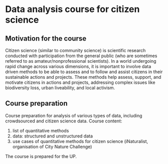 # Data analysis course for citizen science
## Motivation for the course
Citizen science (similar to community science) is scientific research conducted with participation from the general public (who are sometimes referred to as amateur/nonprofessional scientists).
In a world undergoing rapid change across various dimensions, it is important to involve data driven methods to be able to assess and to follow and assist citizens in their sustainable actions and projects. These methods help assess, support, and motivate citizens in actions and projects, addressing complex issues like biodiversity loss, urban liveability, and local activism. 

## Course preparation
Course preparation for analysis of various types of data, including crowdsourced and citizen science data.
Course content: 
1. list of quantitative methods
2. data: structured and unstructured data
3. use cases of quantitative methods for citizen science (iNaturalist, organisation of City Nature Challenge)

The course is prepared for the UP.
 
